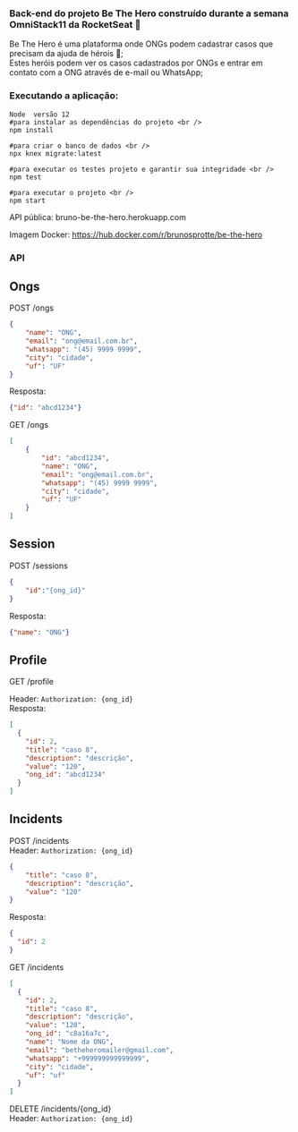 ### Back-end do projeto Be The Hero construído durante a semana OmniStack11 da RocketSeat 🚀

Be The Hero é uma plataforma onde ONGs podem cadastrar casos que precisam da ajuda de hérois 💜; <br />
Estes heróis podem ver os casos cadastrados por ONGs e entrar em contato com a ONG através de e-mail ou WhatsApp;

### Executando a aplicação:

``` 
Node  versão 12
#para instalar as dependências do projeto <br />
npm install

#para criar o banco de dados <br />
npx knex migrate:latest

#para executar os testes projeto e garantir sua integridade <br />
npm test

#para executar o projeto <br />
npm start
```
API pública: bruno-be-the-hero.herokuapp.com

Imagem Docker: https://hub.docker.com/r/brunosprotte/be-the-hero

### API
## Ongs

POST /ongs
```json
{
	"name": "ONG",
	"email": "ong@email.com.br",
	"whatsapp": "(45) 9999 9999",
	"city": "cidade",
	"uf": "UF"
}
```
Resposta:
```json
{"id": "abcd1234"}
```
GET /ongs
```json
[
	{
		"id": "abcd1234",
		"name": "ONG",
		"email": "ong@email.com.br",
		"whatsapp": "(45) 9999 9999",
		"city": "cidade",
		"uf": "UF"
	}
]
```

## Session
POST /sessions
```json
{
	"id":"{ong_id}"
}
```
Resposta:
```json
{"name": "ONG"}
```

## Profile
GET /profile

Header: `Authorization: {ong_id}`
<br />
Resposta:
```json
[
  {
	"id": 2,
	"title": "caso 8",
	"description": "descrição",
	"value": "120",
	"ong_id": "abcd1234"
  }
]
```

## Incidents
POST /incidents
<br />
Header: `Authorization: {ong_id}`

```json
{
	"title": "caso 8",
	"description": "descrição",
	"value": "120"
}
```

Resposta:
```json
{
  "id": 2
}
```

GET /incidents
```json
[
  {
	"id": 2,
	"title": "caso 8",
	"description": "descrição",
	"value": "120",
	"ong_id": "c8a16a7c",
	"name": "Nome da ONG",
	"email": "betheheromailer@gmail.com",
	"whatsapp": "+999999999999999",
	"city": "cidade",
	"uf": "uf"
  }
]
```
DELETE /incidents/{ong_id}
<br />
Header: `Authorization: {ong_id}`
